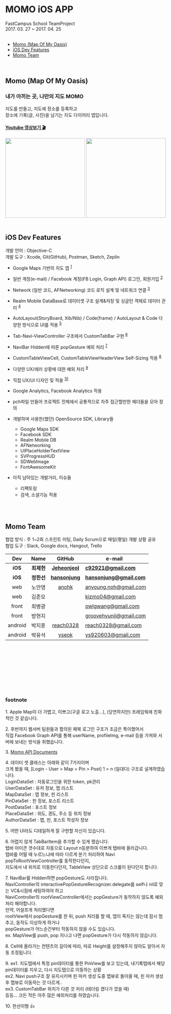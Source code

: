 # MOMO iOS APP  
FastCampus School TeamProject  
2017. 03. 27 ~ 2017. 04. 25  
</br>
 - [Momo (Map Of My Oasis)](#Momo)
 - [iOS Dev Features](#iOS_Dev_Features)
 - [Momo Team](#Momo_Team)  
 
</br>

## Momo (Map Of My Oasis) <a id="Momo"></a>  
### 내가 아끼는 곳, 나만의 지도 MOMO  
지도를 만들고, 지도에 장소를 등록하고  
장소에 기록(글, 사진)을 남기는 지도 다이어리 앱입니다.

#### [Youtube 영상보기 🎬](https://youtu.be/u_HlN_1t79g)

<img src="./momo_gif1.gif?raw=true" width="250"> <img src="./momo_gif2.gif?raw=true" width="250">
</br></br>
## iOS Dev Features <a id="iOS_Dev_Features"></a>  
개발 언어 : Objective-C  
개발 도구 : Xcode, Git(GitHub), Postman, Sketch, Zeplin  

- Google Maps 기반의 지도 앱 <sup>[1](#Map)</sup>  
- 일반 계정(e-mail) / Facebook 계정(FB Login, Graph API) 로그인, 회원가입 <sup>[2](#login)</sup>  
- Network (일반 코드, AFNetworking) 코드 로직 설계 및 네트워크 연결 <sup>[3](#network)</sup>  
- Realm Mobile DataBase로 데이터셋 구조 설계&저장 및 싱글턴 객체로 데이터 관리 <sup>[4](#dataset)</sup>  
- AutoLayout(StoryBoard, Xib/Nib) / Code(frame) / AutoLayout & Code 다양한 방식으로 UI를 적용 <sup>[5](#ui)</sup>  
- Tab-Navi-ViewController 구조에서 CustomTabBar 구현 <sup>[6](#tabbar)</sup>  
- NaviBar Hidden에 따른 popGesture 예외 처리 <sup>[7](#navibar)</sup>  
- CustomTableViewCell, CustomTableViewHeaderView Self-Sizing 적용 <sup>[8](#selfsizing)</sup>  
- 다양한 UX/에러 상황에 대한 예외 처리 <sup>[9](#exception)</sup>  
- 직접 UX/UI 디자인 및 적용 <sup>[10](#uxui)</sup>  
- Google Analytics, Facebook Analytics 적용  
- pch파일 만들어 프로젝트 전체에서 공통적으로 자주 접근할만한 헤더들을 모아 정의  
- 개발하며 사용한(했던) OpenSource SDK, Library들  
	- Google Maps SDK  
	- Facebook SDK
	- Realm Mobile DB  
	- AFNetworking  
	- UIPlaceHolderTextView  
	- SVProgressHUD
	- SDWebImage  
	- FontAwesomeKit  

- 아직 남아있는 개발거리, 이슈들  
	- 리팩토링  
	- 검색, 소셜기능 적용  

</br></br>  

## Momo Team <a id="Momo_Team"></a>  
협업 방식 : 주 1~2회 스프린트 미팅, Daily Scrum으로 매일(평일) 개발 상황 공유  
협업 도구 : Slack, Google docs, Hangout, Trello  

Dev | Name | GitHub | e-mail  
:---: | :---: | :---: | ---  
**iOS** | **최제헌** | [**Jeheonjeol**](https://github.com/Jeheonjeol) | [**c92921@gmail.com**](c92921@gmail.com)  
**iOS** | **정한선** | [**hansonjung**](https://github.com/hansonjung) | [**hansonjung@gmail.com**](hansonjung@gmail.com)  
web | 노안영 | [anohk](https://github.com/anohk) | [anyoung.noh@gmail.com](anyoung.noh@gmail.com)  
web | 김준모 |  | [kizmo04@gmail.com](kizmo04@gmail.com)  
front | 최병광 |  | [owlgwang@gmail.com](owlgwang@gmail.com)
front | 방현지 |  | [groovehyunji@gmail.com](groovehyunji@gmail.com)
android | 박지훈 | [reach0328](https://github.com/reach0328) | [reach0328@gmail.com](reach0328@gmail.com)
android | 박유석 | [yseok](https://github.com/yseok) | [ys920603@gmail.com](ys920603@gmail.com)  


</br></br></br></br></br>
------------  

### footnote

<a name="Map">1</a>. Apple Map이 더 가볍고, 이쁘고(구글 로고 노출...), (당연하지만) 프레임웍에 친화적인 것 같습니다.  

<a name="login">2</a>. 후반까지 웹서버 팀원들과 합의된 페북 로그인 구조가 조금은 특이했어서</br>직접 Facebook Graph API를 통해 userName, profileImg, e-mail 등을 가져와 서버에 보내는 방식을 취했습니다.  

<a name="network">3</a>. [Momo API Documents](https://momo-wps.gitbooks.io/momo-apis/content/)  

<a name="dataset">4</a>. 데이터 셋 클래스는 아래와 같이 7가지이며</br>크게 봤을 때, [Login - User > Map > Pin > Post] 1 > n (일대다) 구조로 설계하였습니다.</br>LoginDataSet  : 자동로그인을 위한 token, pk관리</br>UserDataSet   : 유저 정보, 맵 리스트</br>MapDataSet    : 맵 정보, 핀 리스트</br>PinDataSet    : 핀 정보, 포스트 리스트</br>PostDataSet   : 포스트 정보</br>PlaceDataSet  : 위도, 경도, 주소 등 위치 정보</br>AuthorDataSet : 맵, 핀, 포스트 작성자 정보  

<a name="ui">5</a>. 어떤 UI라도 디테일하게 잘 구현할 자신이 있습니다.  

<a name="tabbar">6</a>. 어렵지 않게 TabBarItem을 추가할 수 있게 짰습니다.</br>탭바 아이콘 갯수대로 자동으로 Layout n등분하여 이쁘게 탭바에 올라갑니다.</br>탭바를 어떨 때 누르느냐에 따라 다르게 분기 처리하여 Navi popToRootViewController를 동작한다던지,</br>지도에서 내 위치로 이동한다던지, TableView 상단으로 스크롤이 된다던지 합니다.  

<a name="navibar">7</a>. NaviBar를 Hidden하면 popGesture도 사라집니다.</br>NaviController의 interactivePopGestureRecognizer.delegate를 self나 nil로 맞는 VC&시점에 세팅하여야 하고</br>NaviController의 rootViewController에서는 popGesture가 동작하지 않도록 예외처리 해야합니다.</br>만약, 어설프게 처리했다면</br>rootView에서 popGesture를 한 뒤, push 처리를 할 때, 앱이 죽지는 않는데 잠시 멈추고, 동작도 이상하게 하거나</br>popGesture가 어느순간부터 작동하지 않을 수도 있습니다.</br>ex. MapView를 push, pop 지나고 나면 popGesture가 다시 작동하지 않습니다.  

<a name="selfsizing">8</a>. Cell에 올라가는 컨텐츠의 길이에 따라, 따로 Height를 설정해주지 않아도 알아서 자동 조정됩니다.  

<a name="exception">9</a>. ex1. 지도탭에서 특정 pin데이터를 통한 PinView를 보고 있는데, 내기록탭에서 해당 pin데이터를 지우고, 다시 지도탭으로 이동하는 상황</br>ex2. Navi push구조 잘 유지시키며 핀 마커 생성 도중 맵뷰로 돌아올 때, 핀 마커 생성 후 맵뷰로 이동하는 것 다르게..</br>ex3. CustomTabBar 위치가 다른 것 처리 (테더링 켰다가 껐을 때)</br>등등... 크든 작든 아주 많은 예외처리를 하였습니다.  

<a name="uxui">10</a>. 한선이형 👍  

 
